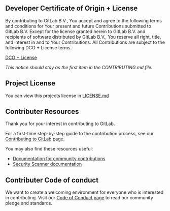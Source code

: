 ## Developer Certificate of Origin + License

By contributing to GitLab B.V., You accept and agree to the following terms and
conditions for Your present and future Contributions submitted to GitLab B.V.
Except for the license granted herein to GitLab B.V. and recipients of software
distributed by GitLab B.V., You reserve all right, title, and interest in and to
Your Contributions. All Contributions are subject to the following DCO + License
terms.

[DCO + License](https://gitlab.com/gitlab-org/dco/blob/master/README.md)

_This notice should stay as the first item in the CONTRIBUTING.md file._


## Project License

You can view this projects license in [LICENSE.md](LICENSE)


## Contributer Resources

Thank you for your interest in contributing to GitLab. 

For a first-time step-by-step guide to the contribution process, see our
[Contributing to GitLab](https://about.gitlab.com/community/contribute/) page.

You may also find these resources useful: 
- [Documentation for community contributions](https://docs.gitlab.com/ee/development/contributing/#contribute-to-gitlab) 
- [Security Scanner documentation](https://docs.gitlab.com/ee/development/integrations/secure.html) 

## Contributer Code of conduct

We want to create a welcoming environment for everyone who is interested in contributing.
Visit our [Code of Conduct page](https://about.gitlab.com/community/contribute/code-of-conduct/) 
to read our community pledge and standards.
